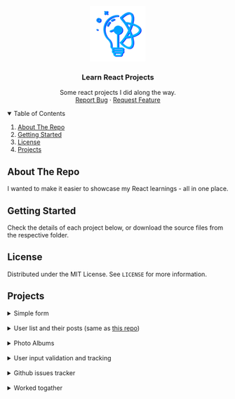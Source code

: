 <!-- PROJECT LOGO -->
<br />
<p align="center">
  <a href="https://github.com/d-g-ivanov/learn-react">
    <img src="https://github.com/d-g-ivanov/learn-react/blob/main/assets/logo.png" alt="Learn React Logo" width="126">
  </a>

  <h3 align="center">Learn React Projects</h3>

  <p align="center">
    Some react projects I did along the way.
    <!-- <br />
    <a href="https://github.com/othneildrew/Best-README-Template"><strong>Explore the docs »</strong></a>
    <br /> -->
    <br />
    <a href="https://github.com/d-g-ivanov/learn-react/issues">Report Bug</a>
    ·
    <a href="https://github.com/d-g-ivanov/learn-react/issues">Request Feature</a>
  </p>
</p>



<!-- TABLE OF CONTENTS -->
<details open>
  <summary>Table of Contents</summary>
  <ol>
    <li><a href="#about-the-repo">About The Repo</a></li>
    <li><a href="#getting-started">Getting Started</a></li>
    <li><a href="#license">License</a></li>
    <li><a href="#projects">Projects</a></li>
  </ol>
</details>



<!-- ABOUT THE Repo -->
## About The Repo

I wanted to make it easier to showcase my React learnings - all in one place.


<!-- GETTING STARTED -->
## Getting Started

Check the details of each project below, or download the source files from the respective folder.


<!-- LICENSE -->
## License

Distributed under the MIT License. See `LICENSE` for more information.


<!-- LICENSE -->
## Projects

<details>
  <summary>Simple form</summary>
  
  ### Demo (codesandbox)
  <a tarhet="_blank" href="https://codesandbox.io/s/condescending-stonebraker-kzytf">Code</a>   |   <a tarhet="_blank" href="https://kzytf.csb.app/">Preview</a>
  
  ### Learnings
  Using useContext and useReducer
  Creating custom hooks

  ### Details
  Make a submission form with the following fields:		
    - First Name  
    - Last Name  
    - Email  
    
  The fields should have colored borders that will change to a random color (the same for all fields, at the same time) on losing focus.

  There should be a submit button.
    
  Submission:	
    - The info should be sent to an endpoint (mocked). If the name has less than 5 characters the submission should fail.
    - The submit button should turn green if the response is 200. 
    - The button should turn red if the submission fails.

  Note: ignore the backend folder.

  Design is by choice, not pre-given.

</details>

<br>

<details>
  <summary>User list and their posts (same as <a href="https://github.com/d-g-ivanov/react-user-list">this repo</a>)</summary>
  
  ### Demo (codesandbox)
  <a tarhet="_blank" href="https://codesandbox.io/s/silly-sound-4w63x">Code</a>   |   <a tarhet="_blank" href="https://4w63x.csb.app/">Preview</a>

  ### Learnings
  Create React collapsible component (reusable)
  Practise React useContext and useReducer
  Working with external APIs

  ### Details
  From https://jsonplaceholder.typicode.com/ call:

  /users - returns 10 users with user details

  /posts/:id - returns the posts of a given user

  At page load, call the API and visualize the 10 users as follows:
  - use a vertical list in the form of sections. Sections should be collapsible.
  - each section should have any user image and visualize user details in controlled input fields.
  - fields "name", "username", "email", "address.street", "address.suite", "address.city", "phone", "website" should be editable.
  - when submitted, display all fields via "alert".
  - add a "Get user's posts" button that fetches the posts for a given user (add the posts to the already existing user's profile in the store).
  - display the posts below the user details.

  Design is by choice, not pre-given.

</details>

<br>

<details>
  <summary>Photo Albums</summary>
  
  ### Demo (codesandbox)
  <a tarhet="_blank" href="https://codesandbox.io/s/flamboyant-hooks-jbmvpg">Code</a>   |   <a tarhet="_blank" href="https://jbmvpg.csb.app/">Preview</a>

  ### Learnings
  Practice useContext and useReducer. Make it look close to what Redux does and how ti works. (tried using redux, but cold not make it work with codesandbox)
  Turn a sync reducer to async using localStorage.
  Add scroll to top in React.
  Data post-processing after receiving from API.

  ### Details
  Use endpoint https://jsonplaceholder.typicode.com/photos to fetch set of images.
  Order the images in albums and visualize the albums as clickable cards.
  When an album is selected, display all the images in the given album.
  Add a Favourites album by default. Users can mark photos to add to that album.
  Photos in Favourites should persist after page reload.

  Design is by choice, not pre-given.

</details>

<br>

<details>
  <summary>User input validation and tracking</summary>
  
  ### Demo (codesandbox)
  <a tarhet="_blank" href="https://codesandbox.io/s/compassionate-robinson-rhvqts">Code</a>   |   <a tarhet="_blank" href="https://rhvqts.csb.app/">Preview</a>

  ### Learnings
  Experimented with different folder structure
  Creating reusable business-logic-only components

  ### Details
  Allow users to add work experience sections and fill them out.

  Text fields should be editable and support keyboard shortcuts for bold (ctrl/cmd+b), italics (ctrl/cmd+i) and underline (ctrl/cmd+u).

  Imagine there is an endpoint that validates user input and makes suggestion to improve their content.

  Mock the service as follows, required only for description field:
  - if user enters the phrase "I've done many projects", service should return following result, where message is a suggestion and range is whihc part of the user input the message affects:

  ```
  [
    {
      "range": [10,23],
      "message": "This is vague. Instead of “Managed projects for many clients”, say “Managed projects for 10 clients including BlueBank.”"
    },
    {
      "range": [0,23],
      "message": "Include a valuable metric if possible. For example: \"Increased revenue by 20% within one month.\"."
    }
  ]
  ```

  - highlight in red the ranges where improvement can be made.
  - when hovering over the highlight, display a tooltip for the given message.

  Track the following:
  1. If user viewed the suggested correction
  2. If user changed their texts after viewing the suggestion
  3. If the suggestion was ignored


  Designs were pre-given but I am not at liberty to share. Done 1 to 1 with requirements.

</details>

<br>

<details>
  <summary>Github issues tracker</summary>
  
  ### Demo (codesandbox)
  <a tarhet="_blank" href="https://codesandbox.io/s/hopeful-voice-1vfb0">Code</a>   |   <a tarhet="_blank" href="https://1vfb0.csb.app/">Preview</a>

  ### Learnings
  "Infinite scroll"-type pagination 
  Using useContext and useReducer
  Create custom hooks
  Using external APIs
  Persistent store

  ### Details
  Build a web application that gives information about the open issues in a given repository. 
  When a user enters the GitHub Username and the repository name into the field on the Home/Main page of this application, the following is what should happen:
  a.	The page will show the full list of the open issues for the given repository. 
  b.	Each item in the list will:
  i)	Show the title of the issue
  ii)	Show the assignee of the issue
  iii)	Show the assignee Profile Avatar
  iv)	When clicking on an issue title, display/navigate to the comments of it
  c.	When you reload the browser the inputs should hold the Username and repo name and have to display the repo as well.
  i)	You can use any method you want to do the task

  Design is by choice, not pre-given.

</details>

<br>

<details>
  <summary>Worked togather</summary>
  
  ### Demo (codesandbox)
  <a href="https://codesandbox.io/s/busy-clarke-vh380i">Code</a>   |   <a href="https://vh380i.csb.app/">Preview</a>

  ### Learnings
  Writing re-usable components, both re-writing old ones to be more configurable, but also created some new ones, such as file drag and drop and a DataGrid implementation.

  Parsing simple text files from scratch, no library.

  "First" steps in Big O notation and algorithm optimizations. 

  ### Details
  Create an application that identifies the pairs of employees who have worked together on common projects.


  User Flow:
  The user picks a csv or txt file (comma or tab delimited) from their file system.
  The app parses the file, transforms it and displays in a data grid the results as follows:

  Columns 
    - Employee ID #1, Employee ID #2, Project ID, Days worked
  Sections 
    - summary line with Employee IDs and total duration, follows by row for each individual common project
    - sections a collapsible so that only summary row is visible


  Data:
  Input in the form of TXT or CSV files, comma or tab delimitted.

  Fields
    - EmpID, ProjectID, DateFrom, DateTo
    - where
      - EmpID is unique identifier for each employee
      - ProjectID is unique identifier for each project
      - DataFrom is the start date of the employee on the project, format dd/mm/yyyy
      - DateTo is the last working day of the employee on the project, format dd/mm/yyyy
        - DateTo can be NULL and that is considered as TODAY

  Sample data available in app

</details>
